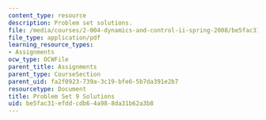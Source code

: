 ```yaml
---
content_type: resource
description: Problem set solutions.
file: /media/courses/2-004-dynamics-and-control-ii-spring-2008/be5fac31efddcdb64a988da31b62a3b8_ps9soln.pdf
file_type: application/pdf
learning_resource_types:
- Assignments
ocw_type: OCWFile
parent_title: Assignments
parent_type: CourseSection
parent_uid: fa2f0923-739a-3c19-bfe6-5b7da391e2b7
resourcetype: Document
title: Problem Set 9 Solutions
uid: be5fac31-efdd-cdb6-4a98-8da31b62a3b8
---
```

